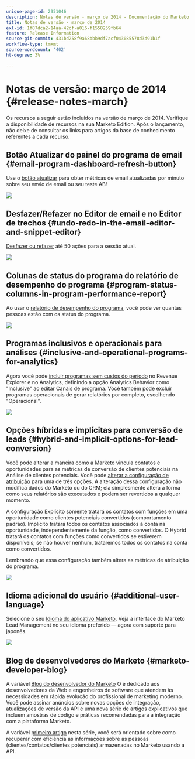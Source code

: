 ```yaml
---
unique-page-id: 2951046
description: Notas de versão - março de 2014 - Documentação do Marketo - Documentação do produto
title: Notas de versão - março de 2014
exl-id: 1f87dca2-14aa-42cf-a016-f1558259fb64
feature: Release Information
source-git-commit: 431bd258f9a68bbb9df7acf043085578d3d91b1f
workflow-type: tm+mt
source-wordcount: '402'
ht-degree: 3%

---
```


# Notas de versão: março de 2014 {#release-notes-march}

Os recursos a seguir estão incluídos na versão de março de 2014. Verifique a disponibilidade de recursos na sua Marketo Edition. Após o lançamento, não deixe de consultar os links para artigos da base de conhecimento referentes a cada recurso.

## Botão Atualizar do painel do programa de email {#email-program-dashboard-refresh-button}

Use o [botão atualizar](/help/marketo/product-docs/email-marketing/email-programs/email-program-data/use-the-email-program-dashboard.md) para obter métricas de email atualizadas por minuto sobre seu envio de email ou seu teste AB!

![](assets/image2014-9-22-11-3a35-3a15.png)

## Desfazer/Refazer no Editor de email e no Editor de trechos {#undo-redo-in-the-email-editor-and-snippet-editor}

[Desfazer ou refazer](/help/marketo/product-docs/email-marketing/general/email-editor-2/edit-elements-in-an-email.md) até 50 ações para a sessão atual.

![](assets/image2014-9-22-11-3a35-3a40.png)

## Colunas de status do programa do relatório de desempenho do programa {#program-status-columns-in-program-performance-report}

Ao usar o [relatório de desempenho do programa](/help/marketo/product-docs/core-marketo-concepts/programs/program-performance-report/add-program-status-columns-to-a-program-report.md), você pode ver quantas pessoas estão com os status do programa.

![](assets/image2014-9-22-11-3a36-3a13.png)

## Programas inclusivos e operacionais para análises {#inclusive-and-operational-programs-for-analytics}

Agora você pode [incluir programas sem custos do período](/help/marketo/product-docs/reporting/revenue-cycle-analytics/program-analytics/make-a-program-without-a-period-cost-available-in-revenue-explorer-and-analyzers.md) no Revenue Explorer e no Analytics, definindo a opção Analytics Behavior como &quot;Inclusive&quot; ao editar Canais de programa. Você também pode excluir programas operacionais de gerar relatórios por completo, escolhendo &quot;Operacional&quot;.

![](assets/image2014-9-22-11-3a36-3a32.png)

## Opções híbridas e implícitas para conversão de leads {#hybrid-and-implicit-options-for-lead-conversion}

Você pode alterar a maneira como a Marketo vincula contatos e oportunidades para as métricas de conversão de clientes potenciais na Análise de clientes potenciais. Você pode [alterar a configuração de atribuição](/help/marketo/product-docs/administration/settings/change-attribution-settings-for-analytics.md) para uma de três opções. A alteração dessa configuração não modifica dados do Marketo ou do CRM; ela simplesmente altera a forma como seus relatórios são executados e podem ser revertidos a qualquer momento.

A configuração Explícito somente tratará os contatos com funções em uma oportunidade como clientes potenciais convertidos (comportamento padrão). Implícito tratará todos os contatos associados à conta na oportunidade, independentemente da função, como convertidos. O Hybrid tratará os contatos com funções como convertidos se estiverem disponíveis; se não houver nenhum, trataremos todos os contatos na conta como convertidos.

Lembrando que essa configuração também altera as métricas de atribuição do programa.

![](assets/image2014-9-22-11-3a36-3a51.png)

## Idioma adicional do usuário {#additional-user-language}

Selecione o seu [Idioma do aplicativo Marketo](/help/marketo/product-docs/administration/settings/select-your-language-locale-and-time-zone.md). Veja a interface do Marketo Lead Management no seu idioma preferido — agora com suporte para japonês.

![](assets/image2014-9-22-11-3a37-3a14.png)

## Blog de desenvolvedores do Marketo {#marketo-developer-blog}

A variável [Blog do desenvolvedor do Marketo](https://developers.marketo.com/blog/) O é dedicado aos desenvolvedores da Web e engenheiros de software que atendem às necessidades em rápida evolução do profissional de marketing moderno. Você pode assinar anúncios sobre novas opções de integração, atualizações de versão da API e uma nova série de artigos explicativos que incluem amostras de código e práticas recomendadas para a integração com a plataforma Marketo.

A variável [primeiro artigo](https://developers.marketo.com/blog/retrieving-customer-and-prospect-information-from-marketo-using-the-api/) nesta série, você será orientado sobre como recuperar com eficiência as informações sobre as pessoas (clientes/contatos/clientes potenciais) armazenadas no Marketo usando a API.
